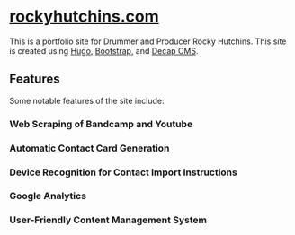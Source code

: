 # [rockyhutchins.com](https://rockyhutchins.com)

This is a portfolio site for Drummer and Producer Rocky Hutchins. This site is created using [Hugo](https://gohugo.io/), [Bootstrap](https://getbootstrap.com/), and [Decap CMS](https://decapcms.org/docs/collection-types/).

## Features
Some notable features of the site include: 

### Web Scraping of Bandcamp and Youtube

### Automatic Contact Card Generation

### Device Recognition for Contact Import Instructions

### Google Analytics

### User-Friendly Content Management System 
